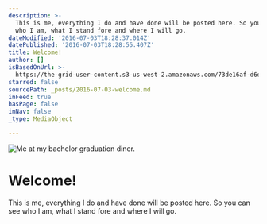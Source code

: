 ```yaml
---
description: >-
  This is me, everything I do and have done will be posted here. So you can see
  who I am, what I stand fore and where I will go.
dateModified: '2016-07-03T18:28:37.014Z'
datePublished: '2016-07-03T18:28:55.407Z'
title: Welcome!
author: []
isBasedOnUrl: >-
  https://the-grid-user-content.s3-us-west-2.amazonaws.com/73de16af-d6ef-49a9-88ed-48e12fb0edaf.tif
starred: false
sourcePath: _posts/2016-07-03-welcome.md
inFeed: true
hasPage: false
inNav: false
_type: MediaObject

---
```

![Me at my bachelor graduation diner.  ](https://the-grid-user-content.s3-us-west-2.amazonaws.com/73de16af-d6ef-49a9-88ed-48e12fb0edaf.tif)

# Welcome!

This is me, everything I do and have done will be posted here. So you can see who I am, what I stand fore and where I will go.